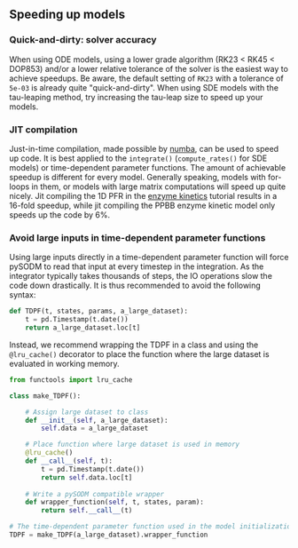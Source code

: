 ## Speeding up models

### Quick-and-dirty: solver accuracy

When using ODE models, using a lower grade algorithm (RK23 < RK45 < DOP853) and/or a lower relative tolerance of the solver is the easiest way to achieve speedups. Be aware, the default setting of `RK23` with a tolerance of `5e-03` is already quite "quick-and-dirty". When using SDE models with the tau-leaping method, try increasing the tau-leap size to speed up your models.

### JIT compilation

Just-in-time compilation, made possible by [numba](https://numba.pydata.org/), can be used to speed up code. It is best applied to the `integrate()` (`compute_rates()` for SDE models) or time-dependent parameter functions. The amount of achievable speedup is different for every model. Generally speaking, models with for-loops in them, or models with large matrix computations will speed up quite nicely. Jit compiling the 1D PFR in the [enzyme kinetics](enzyme_kinetics.md) tutorial results in a 16-fold speedup, while jit compiling the PPBB enzyme kinetic model only speeds up the code by 6%.

### Avoid large inputs in time-dependent parameter functions

Using large inputs directly in a time-dependent parameter function will force pySODM to read that input at every timestep in the integration. As the integrator typically takes thousands of steps, the IO operations slow the code down drastically. It is thus recommended to avoid the following syntax:

```python
def TDPF(t, states, params, a_large_dataset):
    t = pd.Timestamp(t.date())
    return a_large_dataset.loc[t]
```

Instead, we recommend wrapping the TDPF in a class and using the `@lru_cache()` decorator to place the function where the large dataset is evaluated in working memory.

```python
from functools import lru_cache

class make_TDPF():

    # Assign large dataset to class
    def __init__(self, a_large_dataset):
        self.data = a_large_dataset

    # Place function where large dataset is used in memory
    @lru_cache()
    def __call__(self, t):
        t = pd.Timestamp(t.date())
        return self.data.loc[t]
    
    # Write a pySODM compatible wrapper 
    def wrapper_function(self, t, states, param):
        return self.__call__(t)

# The time-dependent parameter function used in the model initialization
TDPF = make_TDPF(a_large_dataset).wrapper_function
```

